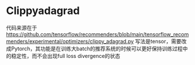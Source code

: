 # Clippyadagrad 
代码来源在于 https://github.com/tensorflow/recommenders/blob/main/tensorflow_recommenders/experimental/optimizers/clippy_adagrad.py
写法是tensor，需要改成Pytorch，其功能是在训练大batch的推荐系统的时候可以更好保持训练过程中的稳定性，而不会出现full loss divergence的状态
